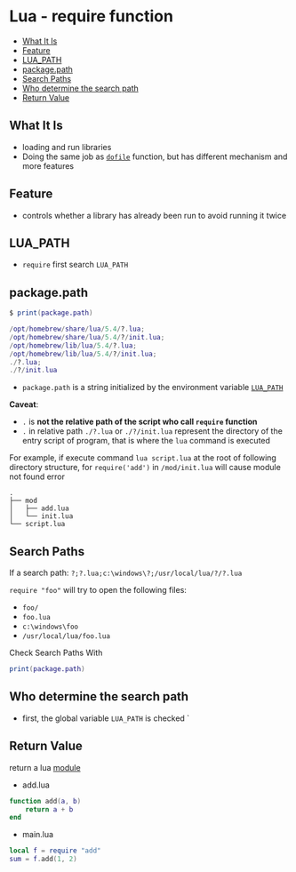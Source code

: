 # Lua - require function

* [What It Is](#what-it-is)
* [Feature](#feature)
* [LUA_PATH](#lua_path)
* [package.path](#package.path)
* [Search Paths](#search-paths)
* [Who determine the search path](#who-determine-the-search-path)
* [Return Value](#return-value)

## What It Is

- loading and run libraries
- Doing the same job as [`dofile`](lua-built-in-functions.md) function, but has different mechanism and more features

## Feature

- controls whether a library has already been run to avoid running it twice

## LUA_PATH

- `require` first search `LUA_PATH`

## package.path

```lua
$ print(package.path)

/opt/homebrew/share/lua/5.4/?.lua;
/opt/homebrew/share/lua/5.4/?/init.lua;
/opt/homebrew/lib/lua/5.4/?.lua;
/opt/homebrew/lib/lua/5.4/?/init.lua;
./?.lua;
./?/init.lua
```

- `package.path` is a string initialized by the environment variable [`LUA_PATH`](#lua_path)

**Caveat**:

- `.` is **not the relative path of the script who call `require` function**
- `.` in relative path `./?.lua` or `./?/init.lua` represent the directory of the entry script of program, that is where the `lua` command is executed

For example, if execute command `lua script.lua` at the root of following directory structure, for `require('add')` in `/mod/init.lua` will cause module not found error

```
.
├── mod
│   ├── add.lua
│   └── init.lua
└── script.lua
```

## Search Paths

If a search path: `?;?.lua;c:\windows\?;/usr/local/lua/?/?.lua`

`require "foo"` will try to open the following files:

- `foo/`
- `foo.lua`
- `c:\windows\foo`
- `/usr/local/lua/foo.lua`

Check Search Paths With

```lua
print(package.path)
```

## Who determine the search path

- first, the global variable `LUA_PATH` is checked `

## Return Value

return a lua [module](lua-modules.md)

- add.lua

```lua
function add(a, b)
    return a + b
end
```

- main.lua

```lua
local f = require "add"
sum = f.add(1, 2)
```

